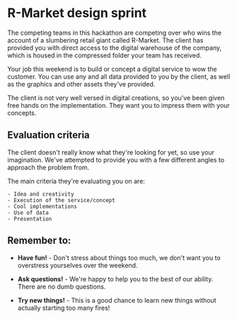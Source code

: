 # R-Market design sprint

The competing teams in this hackathon are competing over who wins the account of a slumbering retail giant called R-Market. The client has provided you with direct access to the digital warehouse of the company, which is housed in the compressed folder your team has received.

Your job this weekend is to build or concept a digital service to wow the customer. You can use any and all data provided to you by the client, as well as the graphics and other assets they've provided.

The client is not very well versed in digital creations, so you've been given free hands on the implementation. They want you to impress them with your concepts.

## Evaluation criteria

The client doesn't really know what they're looking for yet, so use your imagination. We've attempted to provide you with a few different angles to approach the problem from.

The main criteria they're evaluating you on are:

```
- Idea and creativity
- Execution of the service/concept
- Cool implementations
- Use of data
- Presentation
```

## Remember to:

- **Have fun!** - Don't stress about things too much, we don't want you to overstress yourselves over the weekend.

- **Ask questions!** - We're happy to help you to the best of our ability. There are no dumb questions.

- **Try new things!** - This is a good chance to learn new things without actually starting too many fires!
